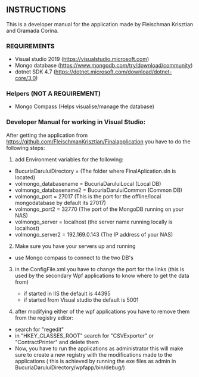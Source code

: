 ## INSTRUCTIONS

This is a developer manual for the application made by Fleischman Krisztian and Gramada Corina.

### REQUIREMENTS
- Visual studio 2019 (https://visualstudio.microsoft.com)
- Mongo database (https://www.mongodb.com/try/download/community)
- dotnet SDK 4.7  (https://dotnet.microsoft.com/download/dotnet-core/3.0)

### Helpers (NOT A REQUIREMENT)
 - Mongo Compass (Helps visualise/manage the database)

### Developer Manual for working in Visual Studio:
After getting the application from https://github.com/FleischmanKrisztian/Finalapplication you have to do the following steps:
1. add Environment variables for the following:
- BucuriaDaruluiDirectory  =  (The folder where FinalAplication.sln is located)
- volmongo_databasename  =  BucuriaDaruluiLocal  (Local DB)
- volmongo_databasename2  = BucuriaDaruluiCommon   (Common DB)
- volmongo_port = 27017 (This is the port for the offline/local mongodatabase by default its 27017)
- volmongo_port2 = 32770 (The port of the MongoDB running on your NAS) 
- volmongo_server = localhost (the server name running locally is localhost)
- volmongo_server2  =  192.169.0.143 (The IP address of your NAS)

2. Make sure you have your servers up and running
- use Mongo compass to connect to the two DB's

3. in the ConfigFile.xml you have to change the port for the links (this is used by the secondary Wpf applications to know where to get the data from)
    - if started in IIS the default is 44395
    - if started from Visual studio the default is 5001

4. after modifying either of the wpf applications you have to remove them from the registry editor:
- search for "regedit"
- in "HKEY_CLASSES_ROOT" search for "CSVExporter" or "ContractPrinter" and delete them
- Now, you have to run the applications as administrator this will make sure to create a new registry with the modifications made to the applications ( this is achieved by running the exe files as admin in BucuriaDaruluiDirectory/wpfapp/bin/debug/)
